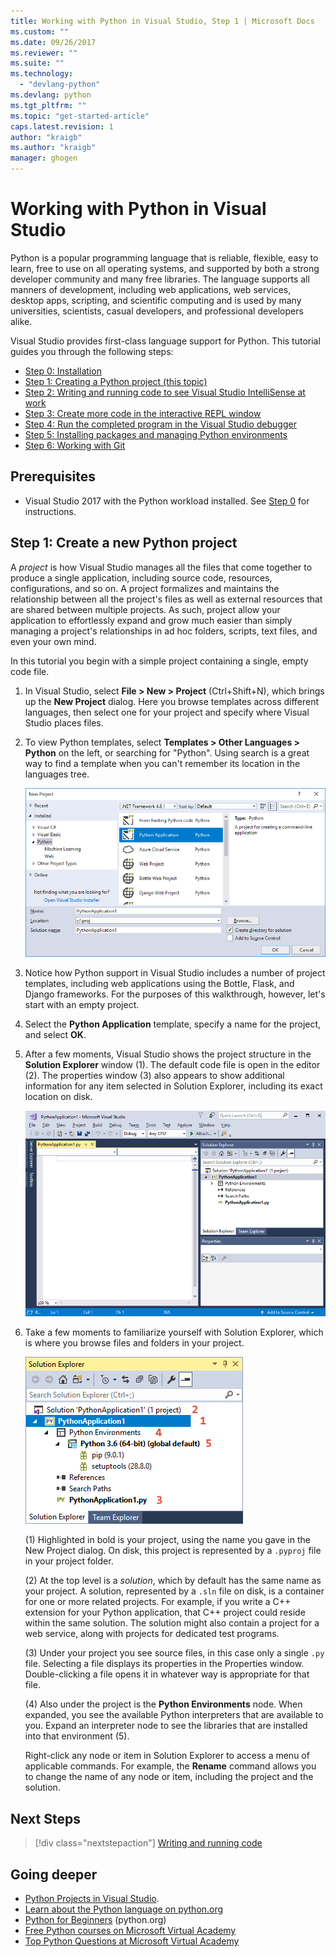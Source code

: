 ```yaml
---
title: Working with Python in Visual Studio, Step 1 | Microsoft Docs
ms.custom: ""
ms.date: 09/26/2017
ms.reviewer: ""
ms.suite: ""
ms.technology: 
  - "devlang-python"
ms.devlang: python
ms.tgt_pltfrm: ""
ms.topic: "get-started-article"
caps.latest.revision: 1
author: "kraigb"
ms.author: "kraigb"
manager: ghogen
---
```


# Working with Python in Visual Studio

Python is a popular programming language that is reliable, flexible, easy to learn, free to use on all operating systems, and supported by both a strong developer community and many free libraries. The language supports all manners of development, including web applications, web services, desktop apps, scripting, and scientific computing and is used by many universities, scientists, casual developers, and professional developers alike.

Visual Studio provides first-class language support for Python. This tutorial guides you through the following steps:

- [Step 0: Installation](vs-tutorial-01-00.md)
- [Step 1: Creating a Python project (this topic)](#step-1-create-a-new-python-project)
- [Step 2: Writing and running code to see Visual Studio IntelliSense at work](vs-tutorial-01-02.md)
- [Step 3: Create more code in the interactive REPL window](vs-tutorial-01-03.md)
- [Step 4: Run the completed program in the Visual Studio debugger](vs-tutorial-01-04.md)
- [Step 5: Installing packages and managing Python environments](vs-tutorial-01-05.md)
- [Step 6: Working with Git](vs-tutorial-01-06.md)

## Prerequisites

- Visual Studio 2017 with the Python workload installed. See [Step 0](vs-tutorial-01-00.md) for instructions.

## Step 1: Create a new Python project

A *project* is how Visual Studio manages all the files that come together to produce a single application, including source code, resources, configurations, and so on. A project formalizes and maintains the relationship between all the project's files as well as external resources that are shared between multiple projects. As such, project allow your application to effortlessly expand and grow much easier than simply managing a project's relationships in ad hoc folders, scripts, text files, and even your own mind.

In this tutorial you begin with a simple project containing a single, empty code file.

1. In Visual Studio, select **File > New > Project** (Ctrl+Shift+N), which brings up the **New Project** dialog. Here you browse templates across different languages, then select one for your project and specify where Visual Studio places files.

1. To view Python templates, select **Templates > Other Languages > Python** on the left, or searching for "Python". Using search is a great way to find a template when you can't remember its location in the languages tree.

    ![New project dialog with Python projects shown](media/vs-getting-started-python-01-new-project.png)

1. Notice how Python support in Visual Studio includes a number of project templates, including web applications using the Bottle, Flask, and Django frameworks. For the purposes of this walkthrough, however, let's start with an empty project. 

1. Select the **Python Application** template, specify a name for the project, and select **OK**. 

1. After a few moments, Visual Studio shows the project structure in the **Solution Explorer** window (1). The default code file is open in the editor (2). The properties window (3) also appears to show additional information for any item selected in Solution Explorer, including its exact location on disk.
 
    ![Solution Explorer with a Python project](media/vs-getting-started-python-02-windows.png)
 
1. Take a few moments to familiarize yourself with Solution Explorer, which is where you browse files and folders in your project.
    
    ![Solution Explorer expanded to show various features](media/vs-getting-started-python-03-solution-explorer.png)

    (1) Highlighted in bold is your project, using the name you gave in the New Project dialog. On disk, this project is represented by a `.pyproj` file in your project folder.

    (2) At the top level is a *solution*, which by default has the same name as your project. A solution, represented by a `.sln` file on disk, is a container for one or more related projects. For example, if you write a C++ extension for your Python application, that C++ project could reside within the same solution. The solution might also contain a project for a web service, along with projects for dedicated test programs. 

    (3) Under your project you see source files, in this case only a single `.py` file. Selecting a file displays its properties in the Properties window. Double-clicking a file opens it in whatever way is appropriate for that file.

    (4) Also under the project is the **Python Environments** node. When expanded, you see the available Python interpreters that are available to you. Expand an interpreter node to see the libraries that are installed into that environment (5).

    Right-click any node or item in Solution Explorer to access a menu of applicable commands. For example, the **Rename** command allows you to change the name of any node or item, including the project and the solution.
    
## Next Steps

> [!div class="nextstepaction"]
> [Writing and running code](vs-tutorial-01-02.md)

## Going deeper

- [Python Projects in Visual Studio](python-projects.md).
- [Learn about the Python language on python.org](https://www.python.org)
- [Python for Beginners](https://www.python.org/about/gettingstarted/) (python.org)
- [Free Python courses on Microsoft Virtual Academy](https://mva.microsoft.com/search/SearchResults.aspx#!q=python)
- [Top Python Questions at Microsoft Virtual Academy](https://aka.ms/mva-top-python-questions)
